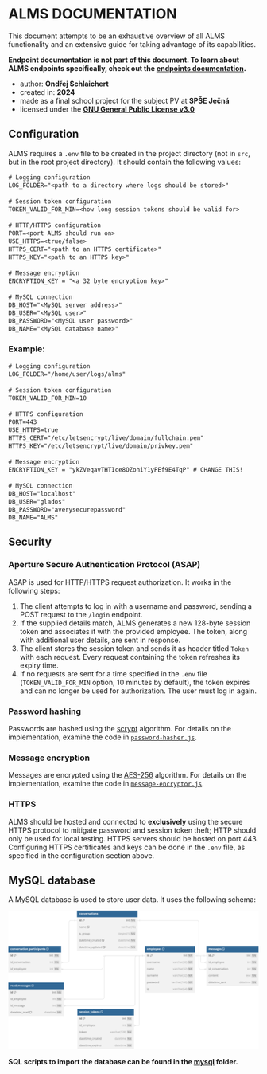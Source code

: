 # ALMS DOCUMENTATION
This document attempts to be an exhaustive overview of all ALMS functionality and an extensive guide for taking advantage of its capabilities.

**Endpoint documentation is not part of this document. To learn about ALMS endpoints specifically, check out the [endpoints documentation](ENDPOINTS.md).**

- author: **Ondřej Schlaichert**
- created in: **2024**
- made as a final school project for the subject PV at **SPŠE Ječná**
- licensed under the **[GNU General Public License v3.0](https://www.gnu.org/licenses/gpl-3.0.en.html)**

## Configuration
ALMS requires a `.env` file to be created in the project directory (not in `src`, but in the root project directory). It should contain the following values:
```
# Logging configuration
LOG_FOLDER="<path to a directory where logs should be stored>"

# Session token configuration
TOKEN_VALID_FOR_MIN=<how long session tokens should be valid for>

# HTTP/HTTPS configuration
PORT=<port ALMS should run on>
USE_HTTPS=<true/false>
HTTPS_CERT="<path to an HTTPS certificate>"
HTTPS_KEY="<path to an HTTPS key>"

# Message encryption
ENCRYPTION_KEY = "<a 32 byte encryption key>"

# MySQL connection
DB_HOST="<MySQL server address>"
DB_USER="<MySQL user>"
DB_PASSWORD="<MySQL user password>"
DB_NAME="<MySQL database name>"
```
### Example:
```
# Logging configuration
LOG_FOLDER="/home/user/logs/alms"

# Session token configuration
TOKEN_VALID_FOR_MIN=10

# HTTPS configuration
PORT=443
USE_HTTPS=true
HTTPS_CERT="/etc/letsencrypt/live/domain/fullchain.pem"
HTTPS_KEY="/etc/letsencrypt/live/domain/privkey.pem"

# Message encryption
ENCRYPTION_KEY = "ykZVeqavTHTIce8OZohiY1yPEf9E4TqP" # CHANGE THIS!

# MySQL connection
DB_HOST="localhost"
DB_USER="glados"
DB_PASSWORD="averysecurepassword"
DB_NAME="ALMS"
```

## Security

### Aperture Secure Authentication Protocol (ASAP)
ASAP is used for HTTP/HTTPS request authorization. It works in the following steps:

1) The client attempts to log in with a username and password, sending a POST request to the `/login` endpoint.
2) If the supplied details match, ALMS generates a new 128-byte session token and associates it with the provided employee. The token, along with additional user details, are sent in response.
3) The client stores the session token and sends it as header titled `Token` with each request. Every request containing the token refreshes its expiry time.
4) If no requests are sent for a time specified in the `.env` file (`TOKEN_VALID_FOR_MIN` option, 10 minutes by default), the token expires and can no longer be used for authorization. The user must log in again.

### Password hashing
Passwords are hashed using the [scrypt](https://en.wikipedia.org/wiki/Scrypt) algorithm. For details on the implementation, examine the code in [`password-hasher.js`](../src/security/password-hasher.js).

### Message encryption
Messages are encrypted using the [AES-256](https://en.wikipedia.org/wiki/Advanced_Encryption_Standard) algorithm. For details on the implementation, examine the code in [`message-encryptor.js`](../src/security/message-encryptor.js).

### HTTPS
ALMS should be hosted and connected to **exclusively** using the secure HTTPS protocol to mitigate password and session token theft; HTTP should only be used for local testing. HTTPS servers should be hosted on port 443. Configuring HTTPS certificates and keys can be done in the `.env` file, as specified in the configuration section above.

## MySQL database
A MySQL database is used to store user data. It uses the following schema:

![MySQL schema diagram](./img/mysql-diagram.png)

**SQL scripts to import the database can be found in the [mysql](../mysql) folder.**